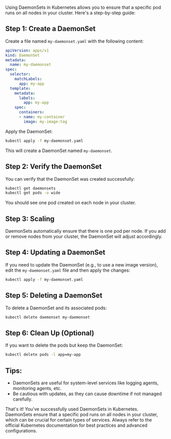 Using DaemonSets in Kubernetes allows you to ensure that a specific pod runs on all nodes in your cluster. Here's a step-by-step guide:

## Step 1: Create a DaemonSet

Create a file named `my-daemonset.yaml` with the following content:

```yaml
apiVersion: apps/v1
kind: DaemonSet
metadata:
  name: my-daemonset
spec:
  selector:
    matchLabels:
      app: my-app
  template:
    metadata:
      labels:
        app: my-app
    spec:
      containers:
      - name: my-container
        image: my-image:tag
```

Apply the DaemonSet:

```bash
kubectl apply -f my-daemonset.yaml
```

This will create a DaemonSet named `my-daemonset`.

## Step 2: Verify the DaemonSet

You can verify that the DaemonSet was created successfully:

```bash
kubectl get daemonsets
kubectl get pods -o wide
```

You should see one pod created on each node in your cluster.

## Step 3: Scaling

DaemonSets automatically ensure that there is one pod per node. If you add or remove nodes from your cluster, the DaemonSet will adjust accordingly.

## Step 4: Updating a DaemonSet

If you need to update the DaemonSet (e.g., to use a new image version), edit the `my-daemonset.yaml` file and then apply the changes:

```bash
kubectl apply -f my-daemonset.yaml
```

## Step 5: Deleting a DaemonSet

To delete a DaemonSet and its associated pods:

```bash
kubectl delete daemonset my-daemonset
```

## Step 6: Clean Up (Optional)

If you want to delete the pods but keep the DaemonSet:

```bash
kubectl delete pods -l app=my-app
```

## Tips:

- DaemonSets are useful for system-level services like logging agents, monitoring agents, etc.
- Be cautious with updates, as they can cause downtime if not managed carefully.

That's it! You've successfully used DaemonSets in Kubernetes. DaemonSets ensure that a specific pod runs on all nodes in your cluster, which can be crucial for certain types of services. Always refer to the official Kubernetes documentation for best practices and advanced configurations.
